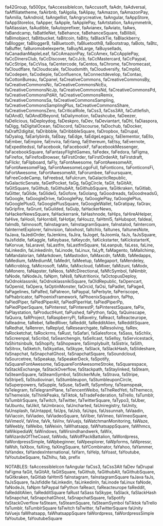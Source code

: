 fa42Group, fa500px, faAccessibleIcon, faAccusoft, faAdn, faAdversal, faAffiliatetheme, faAirbnb, faAlgolia, faAlipay, faAmazon, faAmazonPay, faAmilia, faAndroid, faAngellist, faAngrycreative, faAngular, faAppStore, faAppStoreIos, faApper, faApple, faApplePay, faArtstation, faAsymmetrik, faAtlassian, faAudible, faAutoprefixer, faAvianex, faAviato, faAws, faBandcamp, faBattleNet, faBehance, faBehanceSquare, faBilibili, faBimobject, faBitbucket, faBitcoin, faBity, faBlackTie, faBlackberry, faBlogger, faBloggerB, faBluetooth, faBluetoothB, faBootstrap, faBots, faBtc, faBuffer, faBuromobelexperte, faBuyNLarge, faBuysellads, faCanadianMapleLeaf, faCcAmazonPay, faCcAmex, faCcApplePay, faCcDinersClub, faCcDiscover, faCcJcb, faCcMastercard, faCcPaypal, faCcStripe, faCcVisa, faCentercode, faCentos, faChrome, faChromecast, faCloudflare, faCloudscale, faCloudsmith, faCloudversify, faCmplid, faCodepen, faCodiepie, faConfluence, faConnectdevelop, faContao, faCottonBureau, faCpanel, faCreativeCommons, faCreativeCommonsBy, faCreativeCommonsNc, faCreativeCommonsNcEu, faCreativeCommonsNcJp, faCreativeCommonsNd, faCreativeCommonsPd, faCreativeCommonsPdAlt, faCreativeCommonsRemix, faCreativeCommonsSa, faCreativeCommonsSampling, faCreativeCommonsSamplingPlus, faCreativeCommonsShare, faCreativeCommonsZero, faCriticalRole, faCss3, faCss3Alt, faCuttlefish, faDAndD, faDAndDBeyond, faDailymotion, faDashcube, faDeezer, faDelicious, faDeploydog, faDeskpro, faDev, faDeviantart, faDhl, faDiaspora, faDigg, faDigitalOcean, faDiscord, faDiscourse, faDochub, faDocker, faDraft2digital, faDribbble, faDribbbleSquare, faDropbox, faDrupal, faDyalog, faEarlybirds, faEbay, faEdge, faEdgeLegacy, faElementor, faEllo, faEmber, faEmpire, faEnvira, faErlang, faEthereum, faEtsy, faEvernote, faExpeditedssl, faFacebook, faFacebookF, faFacebookMessenger, faFacebookSquare, faFantasyFlightGames, faFedex, faFedora, faFigma, faFirefox, faFirefoxBrowser, faFirstOrder, faFirstOrderAlt, faFirstdraft, faFlickr, faFlipboard, faFly, faFontAwesome, faFontAwesomeAlt, faFontAwesomeFlag, faFontAwesomeLogoFull, faFonticons, faFonticonsFi, faFortAwesome, faFortAwesomeAlt, faForumbee, faFoursquare, faFreeCodeCamp, faFreebsd, faFulcrum, faGalacticRepublic, faGalacticSenate, faGetPocket, faGg, faGgCircle, faGit, faGitAlt, faGitSquare, faGithub, faGithubAlt, faGithubSquare, faGitkraken, faGitlab, faGitter, faGlide, faGlideG, faGofore, faGolang, faGoodreads, faGoodreadsG, faGoogle, faGoogleDrive, faGooglePay, faGooglePlay, faGooglePlus, faGooglePlusG, faGooglePlusSquare, faGoogleWallet, faGratipay, faGrav, faGripfire, faGrunt, faGuilded, faGulp, faHackerNews, faHackerNewsSquare, faHackerrank, faHashnode, faHips, faHireAHelper, faHive, faHooli, faHornbill, faHotjar, faHouzz, faHtml5, faHubspot, faIdeal, faImdb, faInnosoft, faInstagram, faInstagramSquare, faInstalod, faIntercom, faInternetExplorer, faInvision, faIoxhost, faItchIo, faItunes, faItunesNote, faJava, faJediOrder, faJenkins, faJira, faJoget, faJoomla, faJs, faJsSquare, faJsfiddle, faKaggle, faKeybase, faKeycdn, faKickstarter, faKickstarterK, faKorvue, faLaravel, faLastfm, faLastfmSquare, faLeanpub, faLess, faLine, faLinkedin, faLinkedinIn, faLinode, faLinux, faLyft, faMagento, faMailchimp, faMandalorian, faMarkdown, faMastodon, faMaxcdn, faMdb, faMedapps, faMedium, faMediumM, faMedrt, faMeetup, faMegaport, faMendeley, faMicroblog, faMicrosoft, faMix, faMixcloud, faMixer, faMizuni, faModx, faMonero, faNapster, faNeos, faNfcDirectional, faNfcSymbol, faNimblr, faNode, faNodeJs, faNpm, faNs8, faNutritionix, faOctopusDeploy, faOdnoklassniki, faOdnoklassnikiSquare, faOldRepublic, faOpencart, faOpenid, faOpera, faOptinMonster, faOrcid, faOsi, faPadlet, faPage4, faPagelines, faPalfed, faPatreon, faPaypal, faPerbyte, faPeriscope, faPhabricator, faPhoenixFramework, faPhoenixSquadron, faPhp, faPiedPiper, faPiedPiperAlt, faPiedPiperHat, faPiedPiperPp, faPiedPiperSquare, faPinterest, faPinterestP, faPinterestSquare, faPix, faPlaystation, faProductHunt, faPushed, faPython, faQq, faQuinscape, faQuora, faRProject, faRaspberryPi, faRavelry, faReact, faReacteurope, faReadme, faRebel, faRedRiver, faReddit, faRedditAlien, faRedditSquare, faRedhat, faRenren, faReplyd, faResearchgate, faResolving, faRev, faRocketchat, faRockrms, faRust, faSafari, faSalesforce, faSass, faSchlix, faScreenpal, faScribd, faSearchengin, faSellcast, faSellsy, faServicestack, faShirtsinbulk, faShopify, faShopware, faSimplybuilt, faSistrix, faSith, faSitrox, faSketch, faSkyatlas, faSkype, faSlack, faSlackHash, faSlideshare, faSnapchat, faSnapchatGhost, faSnapchatSquare, faSoundcloud, faSourcetree, faSpeakap, faSpeakerDeck, faSpotify, faSquareFontAwesome, faSquareFontAwesomeStroke, faSquarespace, faStackExchange, faStackOverflow, faStackpath, faStaylinked, faSteam, faSteamSquare, faSteamSymbol, faStickerMule, faStrava, faStripe, faStripeS, faStudiovinari, faStumbleupon, faStumbleuponCircle, faSuperpowers, faSupple, faSuse, faSwift, faSymfony, faTeamspeak, faTelegram, faTelegramPlane, faTencentWeibo, faTheRedYeti, faThemeco, faThemeisle, faThinkPeaks, faTiktok, faTradeFederation, faTrello, faTumblr, faTumblrSquare, faTwitch, faTwitter, faTwitterSquare, faTypo3, faUber, faUbuntu, faUikit, faUmbraco, faUncharted, faUniregistry, faUnity, faUnsplash, faUntappd, faUps, faUsb, faUsps, faUssunnah, faVaadin, faViacoin, faViadeo, faViadeoSquare, faViber, faVimeo, faVimeoSquare, faVimeoV, faVine, faVk, faVnv, faVuejs, faWatchmanMonitoring, faWaze, faWeebly, faWeibo, faWeixin, faWhatsapp, faWhatsappSquare, faWhmcs, faWikipediaW, faWindows, faWirsindhandwerk, faWix, faWizardsOfTheCoast, faWodu, faWolfPackBattalion, faWordpress, faWordpressSimple, faWpbeginner, faWpexplorer, faWpforms, faWpressr, faWsh, faXbox, faXing, faXingSquare, faYCombinator, faYahoo, faYammer, faYandex, faYandexInternational, faYarn, faYelp, faYoast, faYoutube, faYoutubeSquare, faZhihu, fab, prefix

NOTABLES:
faAccessibleIcon
faAngular
faCss3, faCss3Alt
faDev
faDrupal
faFigma
faGit, faGitAlt, faGitSquare, faGithub, faGithubAlt, faGithubSquare, faGitkraken, faGitlab
faHtml5
faInstagram, faInstagramSquare
faJava
faJs, faJsSquare, faJsfiddle
faLinkedin, faLinkedinIn, faLinode
faLinux
faNode, faNodeJs, faNpm
faPaypal
faPython
faReact, faReacteurope
faReddit, faRedditAlien, faRedditSquare
faRust
faSass
faSkype, faSlack, faSlackHash
faSnapchat, faSnapchatGhost, faSnapchatSquare,
faSpotify
faStackOverflow
faSteam, faSteamSquare, faSteamSymbol
faTiktok
faTrello
faTumblr, faTumblrSquare
faTwitch
faTwitter, faTwitterSquare
faUnity
faVuejs
faWhatsapp, faWhatsappSquare
faWordpress, faWordpressSimple
faYoutube, faYoutubeSquare